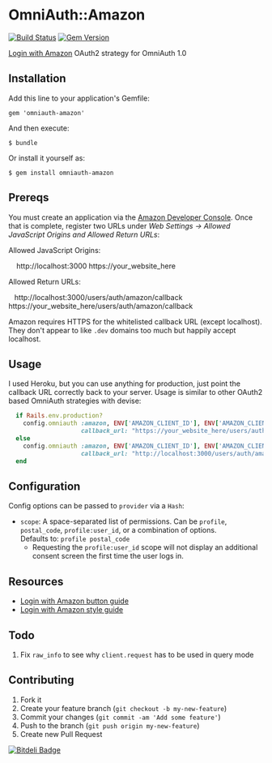 # OmniAuth::Amazon
[![Build Status](https://travis-ci.org/wingrunr21/omniauth-amazon.png)](https://travis-ci.org/wingrunr21/omniauth-amazon) [![Gem Version](https://badge.fury.io/rb/omniauth-amazon.png)](http://badge.fury.io/rb/omniauth-amazon)

[Login with Amazon](https://login.amazon.com/) OAuth2 strategy for OmniAuth 1.0

## Installation

Add this line to your application's Gemfile:

    gem 'omniauth-amazon'

And then execute:

    $ bundle

Or install it yourself as:

    $ gem install omniauth-amazon

## Prereqs

You must create an application via the [Amazon Developer Console](https://sellercentral.amazon.com). Once that is complete, register two URLs under <i>Web Settings ->  Allowed JavaScript Origins and Allowed Return URLs</i>:

Allowed JavaScript Origins:

    http://localhost:3000
    https://your_website_here

Allowed Return URLs:

    http://localhost:3000/users/auth/amazon/callback
    https://your_website_here/users/auth/amazon/callback

Amazon requires HTTPS for the whitelisted callback URL (except localhost). They don't appear to
like ```.dev``` domains too much but happily accept localhost.

## Usage

I used Heroku, but you can use anything for production, just point the callback URL correctly back to your server.
Usage is similar to other OAuth2 based OmniAuth strategies with devise:

```ruby
  if Rails.env.production?
    config.omniauth :amazon, ENV['AMAZON_CLIENT_ID'], ENV['AMAZON_CLIENT_SECRET'], 
                    callback_url: "https://your_website_here/users/auth/amazon/callback"
  else
    config.omniauth :amazon, ENV['AMAZON_CLIENT_ID'], ENV['AMAZON_CLIENT_SECRET'], 
                    callback_url: "http://localhost:3000/users/auth/amazon/callback"
  end
```

## Configuration

Config options can be passed to `provider` via a `Hash`:

* `scope`: A space-separated list of permissions. Can be `profile`,
  `postal_code`, `profile:user_id`, or a combination of options.  
  Defaults to: `profile postal_code`
    * Requesting the `profile:user_id` scope will not display an additional consent
      screen the first time the user logs in.

## Resources
* [Login with Amazon button guide](https://login.amazon.com/button-guide)
* [Login with Amazon style guide](https://login.amazon.com/style-guide)

## Todo
1. Fix ```raw_info``` to see why ```client.request``` has to be used in query
   mode

## Contributing

1. Fork it
2. Create your feature branch (`git checkout -b my-new-feature`)
3. Commit your changes (`git commit -am 'Add some feature'`)
4. Push to the branch (`git push origin my-new-feature`)
5. Create new Pull Request


[![Bitdeli Badge](https://d2weczhvl823v0.cloudfront.net/wingrunr21/omniauth-amazon/trend.png)](https://bitdeli.com/free "Bitdeli Badge")
